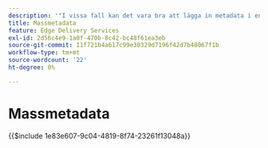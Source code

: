 ```yaml
---
description: '"I vissa fall kan det vara bra att lägga in metadata i en mängd på en webbplats. Exempel på vanliga användningsområden är:'''
title: Massmetadata
feature: Edge Delivery Services
exl-id: 2d56c4e9-1a0f-470b-8c42-bc48f61ea3eb
source-git-commit: 11f721b4a617c99e30329d7196f42d7b48067f1b
workflow-type: tm+mt
source-wordcount: '22'
ht-degree: 0%

---
```


# Massmetadata

{{$include 1e83e607-9c04-4819-8f74-23261f13048a}}

